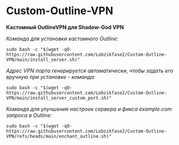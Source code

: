 # Custom-Outline-VPN
**Кастомный OutlineVPN для Shadow-God VPN**

*Команда для установки кастомного Outline:*

`sudo bash -c "$(wget -qO- https://raw.githubusercontent.com/Lobzikfase2/Custom-Outline-VPN/main/install_server.sh)"`


*Адрес VPN порта генерируется автоматически, чтобы задать его вручную при установке - команда:*

`sudo bash -c "$(wget -qO- https://raw.githubusercontent.com/Lobzikfase2/Custom-Outline-VPN/main/install_server_custom_port.sh)"`


*Команда для улучшения настроек сервера и фикса example.com запроса в Outline:*

`sudo bash -c "$(wget -qO- https://raw.githubusercontent.com/Lobzikfase2/Custom-Outline-VPN/refs/heads/main/enchant_outline.sh)"`
